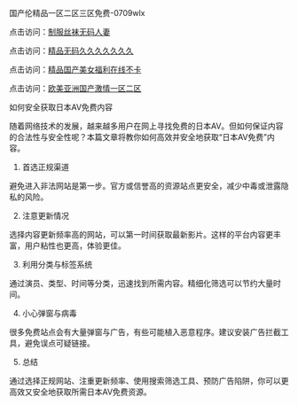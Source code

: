 国产伦精品一区二区三区免费-0709wlx

点击访问：<a href="https://heiliaoxqkkct.pages.dev">制服丝袜无码人妻</a>

点击访问：<a href="https://heiliaoe8ajia.pages.dev">精品无码久久久久久久久</a>

点击访问：<a href="https://heiliaoga6s9v.pages.dev">精品国产美女福利在线不卡</a>

点击访问：<a href="https://heiliaowt0d7p.pages.dev">欧美亚洲国产激情一区二区</a>

如何安全获取日本AV免费内容

随着网络技术的发展，越来越多用户在网上寻找免费的日本AV。但如何保证内容的合法性与安全性呢？本篇文章将教你如何高效并安全地获取“日本AV免费”内容。

1. 首选正规渠道

避免进入非法网站是第一步。官方或信誉高的资源站点更安全，减少中毒或泄露隐私的风险。

2. 注意更新情况

选择内容更新频率高的网站，可以第一时间获取最新影片。这样的平台内容更丰富，用户粘性也更高，体验更佳。

3. 利用分类与标签系统

通过演员、类型、时间等分类，迅速找到所需内容。精细化筛选可以节约大量时间。

4. 小心弹窗与病毒

很多免费站点会有大量弹窗与广告，有些可能植入恶意程序。建议安装广告拦截工具，避免误点可疑链接。

5. 总结

通过选择正规网站、注重更新频率、使用搜索筛选工具、预防广告陷阱，你可以更高效又安全地获取所需日本AV免费资源。

<span style="display:none;">[Canonical link]( https://github.com/wlx070925/12451 ）</span>
